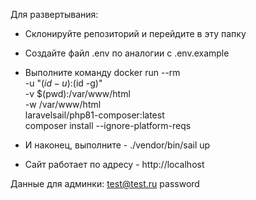 Для развертывания:
- Склонируйте репозиторий и перейдите в эту папку
- Создайте файл .env по аналогии с .env.example
- Выполните команду docker run --rm \
  -u "$(id -u):$(id -g)" \
  -v $(pwd):/var/www/html \
  -w /var/www/html \
  laravelsail/php81-composer:latest \
  composer install --ignore-platform-reqs


- И наконец, выполните - ./vendor/bin/sail up
- Сайт работает по адресу - http://localhost

Данные для админки:
test@test.ru
password
